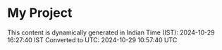 # My Project

This content is dynamically generated in Indian Time (IST): 2024-10-29 16:27:40 IST
Converted to UTC: 2024-10-29 10:57:40 UTC
